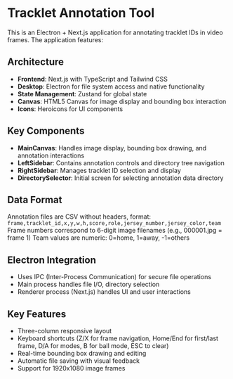 <!-- Use this file to provide workspace-specific custom instructions to Copilot. For more details, visit https://code.visualstudio.com/docs/copilot/copilot-customization#_use-a-githubcopilotinstructionsmd-file -->

# Tracklet Annotation Tool

This is an Electron + Next.js application for annotating tracklet IDs in video frames. The application features:

## Architecture
- **Frontend**: Next.js with TypeScript and Tailwind CSS
- **Desktop**: Electron for file system access and native functionality
- **State Management**: Zustand for global state
- **Canvas**: HTML5 Canvas for image display and bounding box interaction
- **Icons**: Heroicons for UI components

## Key Components
- **MainCanvas**: Handles image display, bounding box drawing, and annotation interactions
- **LeftSidebar**: Contains annotation controls and directory tree navigation
- **RightSidebar**: Manages tracklet ID selection and display
- **DirectorySelector**: Initial screen for selecting annotation data directory

## Data Format
Annotation files are CSV without headers, format: `frame,tracklet_id,x,y,w,h,score,role,jersey_number,jersey_color,team`
Frame numbers correspond to 6-digit image filenames (e.g., 000001.jpg = frame 1)
Team values are numeric: 0=home, 1=away, -1=others

## Electron Integration
- Uses IPC (Inter-Process Communication) for secure file operations
- Main process handles file I/O, directory selection
- Renderer process (Next.js) handles UI and user interactions

## Key Features
- Three-column responsive layout
- Keyboard shortcuts (Z/X for frame navigation, Home/End for first/last frame, D/A for modes, B for ball mode, ESC to clear)
- Real-time bounding box drawing and editing
- Automatic file saving with visual feedback
- Support for 1920x1080 image frames
